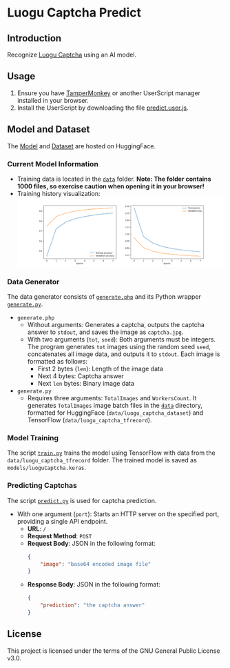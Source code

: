 # Luogu Captcha Predict

## Introduction

Recognize [Luogu Captcha](https://www.luogu.com.cn/lg4/captcha) using an AI model.

## Usage

1. Ensure you have [TamperMonkey](https://www.tampermonkey.net/) or another UserScript manager installed in your browser.
2. Install the UserScript by downloading the file [predict.user.js](https://github.com/langningchen/luoguCaptcha/raw/refs/heads/main/predict.user.js).

## Model and Dataset

The [Model](https://huggingface.co/langningchen/luogu-captcha-model) and [Dataset](https://huggingface.co/datasets/langningchen/luogu-captcha-dataset) are hosted on HuggingFace.

### Current Model Information

- Training data is located in the [`data`](data) folder.
  **Note: The folder contains 1000 files, so exercise caution when opening it in your browser!**
- Training history visualization:
![Training history](trainHistory.png)

### Data Generator

The data generator consists of [`generate.php`](generate.php) and its Python wrapper [`generate.py`](generate.py).

- `generate.php`
  - Without arguments: Generates a captcha, outputs the captcha answer to `stdout`, and saves the image as `captcha.jpg`.
  - With two arguments (`tot`, `seed`): Both arguments must be integers. The program generates `tot` images using the random seed `seed`, concatenates all image data, and outputs it to `stdout`. Each image is formatted as follows:
    - First 2 bytes (`len`): Length of the image data
    - Next 4 bytes: Captcha answer
    - Next `len` bytes: Binary image data
- `generate.py`
  - Requires three arguments: `TotalImages` and `WorkersCount`.
    It generates `TotalImages` image batch files in the [`data`](data) directory, formatted for HuggingFace (`data/luogu_captcha_dataset`) and TensorFlow (`data/luogu_captcha_tfrecord`).

### Model Training

The script [`train.py`](train.py) trains the model using TensorFlow with data from the `data/luogu_captcha_tfrecord` folder. The trained model is saved as `models/luoguCaptcha.keras`.

### Predicting Captchas

The script [`predict.py`](predict.py) is used for captcha prediction.

- With one argument (`port`): Starts an HTTP server on the specified port, providing a single API endpoint.
  - **URL**: `/`
  - **Request Method**: `POST`
  - **Request Body**: JSON in the following format:
    ```json
    {
        "image": "base64 encoded image file"
    }
    ```
  - **Response Body**: JSON in the following format:
    ```json
    {
        "prediction": "the captcha answer"
    }
    ```

## License

This project is licensed under the terms of the GNU General Public License v3.0.
